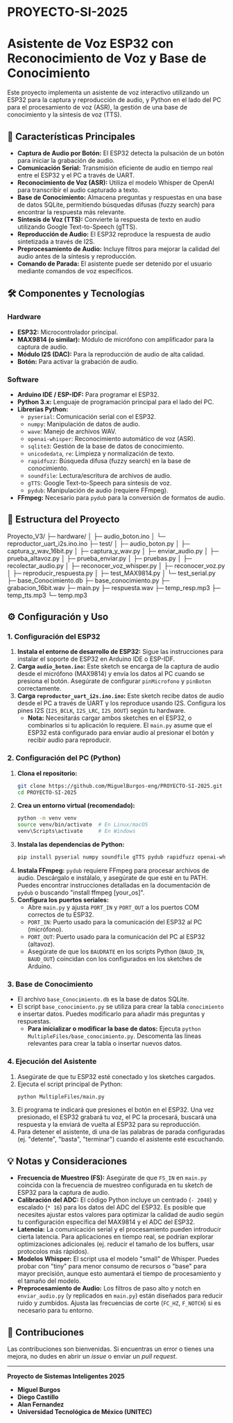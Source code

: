 # PROYECTO-SI-2025 
# Asistente de Voz ESP32 con Reconocimiento de Voz y Base de Conocimiento

Este proyecto implementa un asistente de voz interactivo utilizando un ESP32 para la captura y reproducción de audio, y Python en el lado del PC para el procesamiento de voz (ASR), la gestión de una base de conocimiento y la síntesis de voz (TTS).

## 🚀 Características Principales

*   **Captura de Audio por Botón:** El ESP32 detecta la pulsación de un botón para iniciar la grabación de audio.
*   **Comunicación Serial:** Transmisión eficiente de audio en tiempo real entre el ESP32 y el PC a través de UART.
*   **Reconocimiento de Voz (ASR):** Utiliza el modelo Whisper de OpenAI para transcribir el audio capturado a texto.
*   **Base de Conocimiento:** Almacena preguntas y respuestas en una base de datos SQLite, permitiendo búsquedas difusas (fuzzy search) para encontrar la respuesta más relevante.
*   **Síntesis de Voz (TTS):** Convierte la respuesta de texto en audio utilizando Google Text-to-Speech (gTTS).
*   **Reproducción de Audio:** El ESP32 reproduce la respuesta de audio sintetizada a través de I2S.
*   **Preprocesamiento de Audio:** Incluye filtros para mejorar la calidad del audio antes de la síntesis y reproducción.
*   **Comando de Parada:** El asistente puede ser detenido por el usuario mediante comandos de voz específicos.

## 🛠️ Componentes y Tecnologías

### Hardware
*   **ESP32:** Microcontrolador principal.
*   **MAX9814 (o similar):** Módulo de micrófono con amplificador para la captura de audio.
*   **Módulo I2S (DAC):** Para la reproducción de audio de alta calidad.
*   **Botón:** Para activar la grabación de audio.

### Software
*   **Arduino IDE / ESP-IDF:** Para programar el ESP32.
*   **Python 3.x:** Lenguaje de programación principal para el lado del PC.
*   **Librerías Python:**
    *   `pyserial`: Comunicación serial con el ESP32.
    *   `numpy`: Manipulación de datos de audio.
    *   `wave`: Manejo de archivos WAV.
    *   `openai-whisper`: Reconocimiento automático de voz (ASR).
    *   `sqlite3`: Gestión de la base de datos de conocimiento.
    *   `unicodedata`, `re`: Limpieza y normalización de texto.
    *   `rapidfuzz`: Búsqueda difusa (fuzzy search) en la base de conocimiento.
    *   `soundfile`: Lectura/escritura de archivos de audio.
    *   `gTTS`: Google Text-to-Speech para síntesis de voz.
    *   `pydub`: Manipulación de audio (requiere FFmpeg).
*   **FFmpeg:** Necesario para `pydub` para la conversión de formatos de audio.

## 📂 Estructura del Proyecto
Proyecto_V3/
├─ hardware/
│  ├─ audio_boton.ino
│  └─ reproductor_uart_i2s.ino.ino
├─ test/
│  ├─ audio_boton.py
│  ├─ captura_y_wav_16bit.py
│  ├─ captura_y_wav.py
│  ├─ enviar_audio.py
│  ├─ prueba_altavoz.py
│  ├─ prueba_enviar.py
│  ├─ pruebas.py
│  ├─ recolectar_audio.py
│  ├─ reconocer_voz_whisper.py
│  ├─ reconocer_voz.py
│  ├─ reproducir_respuesta.py
│  ├─ test_MAX9814.py
│  └─ test_serial.py
├─ base_Conocimiento.db
├─ base_conocimiento.py
├─ grabacion_16bit.wav
├─ main.py
├─ respuesta.wav
├─ temp_resp.mp3
├─ temp_tts.mp3
└─ temp.mp3



## ⚙️ Configuración y Uso

### 1. Configuración del ESP32

1.  **Instala el entorno de desarrollo de ESP32:** Sigue las instrucciones para instalar el soporte de ESP32 en Arduino IDE o ESP-IDF.
2.  **Carga `audio_boton.ino`:** Este sketch se encarga de la captura de audio desde el micrófono (MAX9814) y envía los datos al PC cuando se presiona el botón. Asegúrate de configurar `pinMicrofono` y `pinBoton` correctamente.
3.  **Carga `reproductor_uart_i2s.ino.ino`:** Este sketch recibe datos de audio desde el PC a través de UART y los reproduce usando I2S. Configura los pines I2S (`I2S_BCLK`, `I2S_LRC`, `I2S_DOUT`) según tu hardware.
    *   **Nota:** Necesitarás cargar ambos sketches en el ESP32, o combinarlos si tu aplicación lo requiere. El `main.py` asume que el ESP32 está configurado para enviar audio al presionar el botón y recibir audio para reproducir.

### 2. Configuración del PC (Python)

1.  **Clona el repositorio:**
    ```bash
    git clone https://github.com/MiguelBurgos-eng/PROYECTO-SI-2025.git
    cd PROYECTO-SI-2025
    ```
2.  **Crea un entorno virtual (recomendado):**
    ```bash
    python -m venv venv
    source venv/bin/activate  # En Linux/macOS
    venv\Scripts\activate     # En Windows
    ```
3.  **Instala las dependencias de Python:**
    ```bash
    pip install pyserial numpy soundfile gTTS pydub rapidfuzz openai-whisper
    ```
4.  **Instala FFmpeg:** `pydub` requiere FFmpeg para procesar archivos de audio. Descárgalo e instálalo, y asegúrate de que esté en tu PATH. Puedes encontrar instrucciones detalladas en la documentación de `pydub` o buscando "install ffmpeg [your_os]".
5.  **Configura los puertos seriales:**
    *   Abre `main.py` y ajusta `PORT_IN` y `PORT_OUT` a los puertos COM correctos de tu ESP32.
    *   `PORT_IN`: Puerto usado para la comunicación del ESP32 al PC (micrófono).
    *   `PORT_OUT`: Puerto usado para la comunicación del PC al ESP32 (altavoz).
    *   Asegúrate de que los `BAUDRATE` en los scripts Python (`BAUD_IN`, `BAUD_OUT`) coincidan con los configurados en los sketches de Arduino.

### 3. Base de Conocimiento

*   El archivo `base_Conocimiento.db` es la base de datos SQLite.
*   El script `base_conocimiento.py` se utiliza para crear la tabla `conocimiento` e insertar datos. Puedes modificarlo para añadir más preguntas y respuestas.
    *   **Para inicializar o modificar la base de datos:** Ejecuta `python MultipleFiles/base_conocimiento.py`. Descomenta las líneas relevantes para crear la tabla o insertar nuevos datos.

### 4. Ejecución del Asistente

1.  Asegúrate de que tu ESP32 esté conectado y los sketches cargados.
2.  Ejecuta el script principal de Python:
    ```bash
    python MultipleFiles/main.py
    ```
3.  El programa te indicará que presiones el botón en el ESP32. Una vez presionado, el ESP32 grabará tu voz, el PC la procesará, buscará una respuesta y la enviará de vuelta al ESP32 para su reproducción.
4.  Para detener el asistente, di una de las palabras de parada configuradas (ej. "detente", "basta", "terminar") cuando el asistente esté escuchando.

## 💡 Notas y Consideraciones

*   **Frecuencia de Muestreo (FS):** Asegúrate de que `FS_IN` en `main.py` coincida con la frecuencia de muestreo configurada en tu sketch de ESP32 para la captura de audio.
*   **Calibración del ADC:** El código Python incluye un centrado (`- 2048`) y escalado (`* 16`) para los datos del ADC del ESP32. Es posible que necesites ajustar estos valores para optimizar la calidad de audio según tu configuración específica del MAX9814 y el ADC del ESP32.
*   **Latencia:** La comunicación serial y el procesamiento pueden introducir cierta latencia. Para aplicaciones en tiempo real, se podrían explorar optimizaciones adicionales (ej. reducir el tamaño de los buffers, usar protocolos más rápidos).
*   **Modelos Whisper:** El script usa el modelo "small" de Whisper. Puedes probar con "tiny" para menor consumo de recursos o "base" para mayor precisión, aunque esto aumentará el tiempo de procesamiento y el tamaño del modelo.
*   **Preprocesamiento de Audio:** Los filtros de paso alto y notch en `enviar_audio.py` (y replicados en `main.py`) están diseñados para reducir ruido y zumbidos. Ajusta las frecuencias de corte (`FC_HZ`, `F_NOTCH`) si es necesario para tu entorno.

## 🤝 Contribuciones

Las contribuciones son bienvenidas. Si encuentras un error o tienes una mejora, no dudes en abrir un *issue* o enviar un *pull request*.

---
**Proyecto de Sistemas Inteligentes 2025**
*   **Miguel Burgos**
*   **Diego Castillo**
*   **Alan Fernandez**
*   **Universidad Tecnológica de México (UNITEC)**

